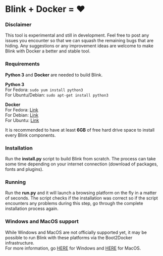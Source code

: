 # Blink + Docker = :heart: #

### Disclaimer ###
This tool is experimental and still in development. Feel free to post any issues you encounter so that we can squash the remaining bugs that are hiding. Any suggestions or any improvement ideas are welcome to make Blink with Docker a better and stable tool.

### Requirements ###
**Python 3** and **Docker** are needed to build Blink.  

**Python 3**  
For Fedora: `sudo yum install python3`  
For Ubuntu/Debian: `sudo apt-get install python3`  

**Docker**  
For Fedora: [Link](https://docs.docker.com/installation/fedora/)  
For Debian: [Link](https://docs.docker.com/installation/debian/)  
For Ubuntu: [Link](https://docs.docker.com/installation/ubuntulinux/)  

It is recommended to have at least **6GB** of free hard drive space to install every Blink components.

### Installation ###
Run the **install.py** script to build Blink from scratch. The process can take some time depending on your internet connection (download of packages, fonts and plugins).

### Running ###
Run the **run.py** and it will launch a browsing platform on the fly in a matter of seconds. The script checks if the installation was correct so if the script encounters any problems during this step, go through the complete installation process again.

### Windows and MacOS support ###
While Windows and MacOS are not officially supported yet, it may be possible to run Blink with these platforms via the Boot2Docker infrastructure.  
For more information, go [HERE](https://docs.docker.com/installation/windows/) for Windows and [HERE](https://docs.docker.com/installation/mac/) for MacOS.
